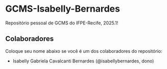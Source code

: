 # GCMS-Isabelly-Bernardes
Repositório pessoal de GCMS do IFPE-Recife, 2025.1!

## Colaboradores
Coloque seu nome abaixo se você é um dos colaboradores do repositório:
* Isabelly Gabriela Cavalcanti Bernardes (@isabellybernardes, dono)
